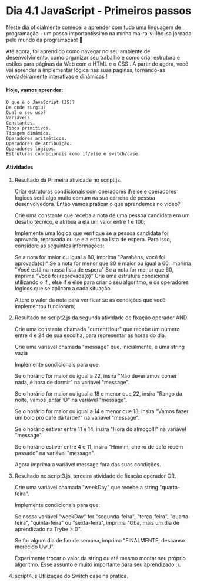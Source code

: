 # Dia 4.1 JavaScript - Primeiros passos

Neste dia oficialmente comecei a aprender com tudo uma linguagem de programação - um passo importantíssimo na minha ma-ra-vi-lho-sa jornada pelo mundo da programação! 🎉

Até agora, foi aprendido como navegar no seu ambiente de desenvolvimento, como organizar seu trabalho e como criar estrutura e estilos para páginas da Web com o HTML e o CSS . A partir de agora, você vai aprender a implementar lógica nas suas páginas, tornando-as verdadeiramente interativas e dinâmicas !

#### Hoje, vamos aprender:

    O que é o JavaScript (JS)?
    De onde surgiu?
    Qual o seu uso?
    Variáveis.
    Constantes.
    Tipos primitivos.
    Tipagem dinâmica.
    Operadores aritméticos.
    Operadores de atribuição.
    Operadores lógicos.
    Estruturas condicionais como if/else e switch/case.

#### Atividades

1. Resultado da Primeira atividade no script.js.

   Criar estruturas condicionais com operadores if/else e operadores lógicos será algo muito comum na sua carreira de pessoa desenvolvedora. Então vamos praticar o que aprendemos no vídeo?

    Crie uma constante que receba a nota de uma pessoa candidata em um desafio técnico, e atribua a ela um valor entre 1 e 100;

    Implemente uma lógica que verifique se a pessoa candidata foi aprovada, reprovada ou se ela está na lista de espera. Para isso, considere as seguintes informações:

    Se a nota for maior ou igual a 80, imprima "Parabéns, você foi aprovada(o)!"
    Se a nota for menor que 80 e maior ou igual a 60, imprima "Você está na nossa lista de espera"
    Se a nota for menor que 60, imprima "Você foi reprovada(o)"
    Crie uma estrutura condicional utilizando o if , else if e else para criar o seu algoritmo, e os operadores lógicos que se aplicam a cada situação.

    Altere o valor da nota para verificar se as condições que você implementou funcionam;

2. Resultado no script2.js da segunda atividade de fixação operador AND.

    Crie uma constante chamada "currentHour" que recebe um número entre 4 e 24 de sua escolha, para representar as horas do dia.

    Crie uma variável chamada "message" que, inicialmente, é uma string vazia

    Implemente condicionais para que:

    Se o horário for maior ou igual a 22, insira "Não deveríamos comer nada, é hora de dormir" na variável "message".

    Se o horário for maior ou igual a 18 e menor que 22, insira "Rango da noite, vamos jantar :D" na variável "message".

    Se o horário for maior ou igual a 14 e menor que 18, insira "Vamos fazer um bolo pro café da tarde?" na variável "message".

    Se o horário estiver entre 11 e 14, insira "Hora do almoço!!!" na variável "message".

    Se o horário estiver entre 4 e 11, insira "Hmmm, cheiro de café recém passado" na variável "message".

    Agora imprima a variável message fora das suas condições.

3. Resultado no script3.js, terceira atividade de fixação operador OR.

    Crie uma variável chamada "weekDay" que recebe a string "quarta-feira".

    Implemente condicionais para que:

    Se nossa variável "weekDay" for "segunda-feira", "terça-feira", "quarta-feira", "quinta-feira" ou "sexta-feira", imprima "Oba, mais um dia de aprendizado na Trybe >:D".

    Se for algum dia de fim de semana, imprima "FINALMENTE, descanso merecido UwU".

    Experimente trocar o valor da string ou até mesmo montar seu próprio algoritmo. Esse assunto é muito importante para seu aprendizado :).

4. script4.js Utilização do Switch case na pratica.